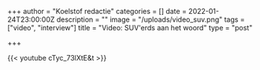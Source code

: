 +++
author = "Koelstof redactie"
categories = []
date = 2022-01-24T23:00:00Z
description = ""
image = "/uploads/video_suv.png"
tags = ["video", "interview"]
title = "Video: SUV'erds aan het woord"
type = "post"

+++

{{< youtube cTyc_73lXtE&t >}}